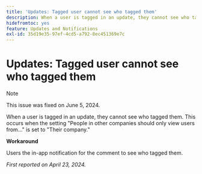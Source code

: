 ```yaml
---
title: 'Updates: Tagged user cannot see who tagged them'
description: When a user is tagged in an update, they cannot see who tagged them. This occurs when the setting People in other companies should only view users from... is set to Their company.
hidefromtoc: yes
feature: Updates and Notifications
exl-id: 35d19e35-97ef-4cd5-a792-8ec451369e7c
---
```

# Updates: Tagged user cannot see who tagged them

>[!NOTE]
>
>This issue was fixed on June 5, 2024.

When a user is tagged in an update, they cannot see who tagged them. This occurs when the setting "People in other companies should only view users from..." is set to "Their company." 

**Workaround**

Users the in-app notification for the comment to see who tagged them.

_First reported on April 23, 2024._
